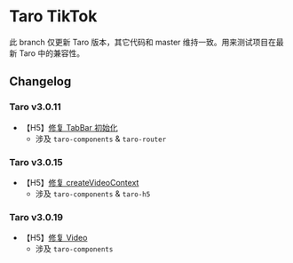 # Taro TikTok
此 branch 仅更新 Taro 版本，其它代码和 master 维持一致。用来测试项目在最新 Taro 中的兼容性。

## Changelog

### Taro v3.0.11
- 【H5】[修复 TabBar 初始化](https://github.com/NervJS/taro/commit/b5f87c3de9bdd39e639e17a3b1ee3bbf16726c9a)
  - 涉及 `taro-components` & `taro-router`

### Taro v3.0.15
- 【H5】[修复 createVideoContext](https://github.com/NervJS/taro/commit/39e36facdf81814ec33040ec7100c57c30434907)
  - 涉及 `taro-components` & `taro-h5`

### Taro v3.0.19
- 【H5】[修复 Video](https://github.com/NervJS/taro/pull/8291)
  - 涉及 `taro-components`

